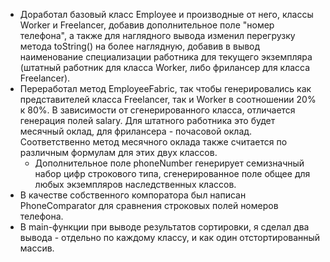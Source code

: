 - Доработал базовый класс Employee и производные от него, классы Worker и Freelancer, добавив дополнительное поле "номер телефона", а также для наглядного вывода изменил перегрузку метода toString() на более наглядную, добавив в вывод наименование специализации работника для текущего экземпляра (штатный работник для класса Worker, либо фрилансер для класса Freelancer).
- Переработал метод EmployeeFabric, так чтобы генерировались как представителей класса Freelancer, так и Worker в соотношении 20% к 80%. В зависимости от сгенерированного класса, отличается генерация полей salary. Для штатного работника это будет месячный оклад, для фрилансера - почасовой оклад. Соответственно метод месячного оклада также считается по различным формулам для этих двух классов.
    - Дополнительное поле phoneNumber генерирует семизначный набор цифр строкового типа, сгенерированное поле общее для любых экземпляров наследственных классов.
- В качестве собственного компоратора был написан PhoneComparator для сравнения строковых полей номеров телефона.
- В main-функции при выводе результатов сортировки, я сделал два вывода - отдельно по каждому классу, и как один отстортированный массив.
